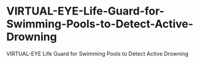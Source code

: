# VIRTUAL-EYE-Life-Guard-for-Swimming-Pools-to-Detect-Active-Drowning
VIRTUAL-EYE Life Guard for Swimming Pools to Detect Active Drowning
